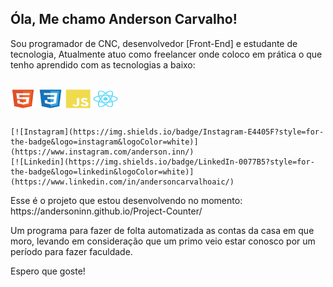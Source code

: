 

## Óla, Me chamo Anderson Carvalho!
Sou programador de CNC, desenvolvedor [Front-End] e estudante de tecnologia, 
Atualmente atuo como freelancer onde coloco em prática o que tenho aprendido com as tecnologias a baixo:

<div style="display: inline_block"><br>
    <img align="center" alt="HTML" height="30" width="40" src="https://raw.githubusercontent.com/devicons/devicon/master/icons/html5/html5-original.svg">
    <img align="center" alt="CSS" height="30" width="40" src="https://raw.githubusercontent.com/devicons/devicon/master/icons/css3/css3-original.svg">
    <img align="center" alt="Js" height="30" width="40" src="https://raw.githubusercontent.com/devicons/devicon/master/icons/javascript/javascript-plain.svg">
    <img align="center" alt="React" height="30" width="40" src="https://raw.githubusercontent.com/devicons/devicon/master/icons/react/react-original.svg">
</div>


## 

<div>
    
    [![Instagram](https://img.shields.io/badge/Instagram-E4405F?style=for-the-badge&logo=instagram&logoColor=white)](https://www.instagram.com/anderson.inn/)
    [![Linkedin](https://img.shields.io/badge/LinkedIn-0077B5?style=for-the-badge&logo=linkedin&logoColor=white)](https://www.linkedin.com/in/andersoncarvalhoaic/)
</div>

<p> Esse é o projeto que estou desenvolvendo no momento: https://andersoninn.github.io/Project-Counter/ </p>
<p> Um programa para fazer de folta automatizada as contas da casa em que moro, levando em consideração que um primo veio estar conosco por um período para fazer faculdade.</p>
<p>Espero que goste!</p>

